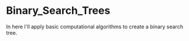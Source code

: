 # Binary_Search_Trees
In here I'll apply basic computational algorithms to create a binary search tree.
